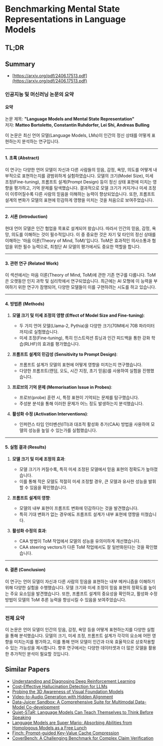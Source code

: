 # Benchmarking Mental State Representations in Language Models
## TL;DR
## Summary
- [https://arxiv.org/pdf/2406.17513.pdf](https://arxiv.org/pdf/2406.17513.pdf)

### 인공지능 및 머신러닝 논문의 요약

#### 요약

논문 제목: **"Language Models and Mental State Representation"**  
저자: **Matteo Bortoletto, Constantin Ruhdorfer, Lei Shi, Andreas Bulling**

이 논문은 최신 언어 모델(Language Models, LMs)이 인간의 정신 상태를 어떻게 표현하는지 분석하는 연구입니다.

---

#### 1. 초록 (Abstract)

이 연구는 다양한 언어 모델이 자신과 다른 사람들의 믿음, 감정, 욕망, 의도를 어떻게 내부적으로 표현하는지를 광범위하게 실험하였습니다. 모델의 크기(Model Size), 미세 조정(Fine-tuning), 프롬프트 설계(Prompt Design) 등이 정신 상태 표현에 미치는 영향을 평가하고, 기억 문제를 탐색했습니다. 결과적으로 모델 크기가 커지거나 미세 조정이 이루어질수록 다른 사람의 믿음을 이해하는 능력이 향상되었습니다. 또한, 프롬프트 설계의 변화가 모델의 표현에 민감하게 영향을 미치는 것을 처음으로 보여주었습니다.

---

#### 2. 서론 (Introduction)

현대 언어 모델은 인간 협업을 목표로 설계되어 왔습니다. 따라서 인간의 믿음, 감정, 욕망, 의도를 이해하는 것이 필수적입니다. 이 중 중요한 것은 자기 및 타인의 정신 상태를 이해하는 '마음 이론(Theory of Mind, ToM)'입니다. ToM은 효과적인 의사소통과 협업을 위한 필수 능력으로, 최첨단 AI 모델의 평가에서도 중요한 역할을 합니다.

---

#### 3. 관련 연구 (Related Work)

이 섹션에서는 마음 이론(Theory of Mind, ToM)에 관한 기존 연구를 다룹니다. ToM은 오랫동안 인지 과학 및 심리학에서 연구되었습니다. 최근에는 AI 모형에 이 능력을 부여하기 위한 연구가 잠행되어, 다양한 모델들이 이를 구현하려는 시도를 하고 있습니다.

---

#### 4. 방법론 (Methods)

1. **모델 크기 및 미세 조정의 영향 (Effect of Model Size and Fine-tuning)**:
    - 두 가지 언어 모델(Llama-2, Pythia)을 다양한 크기(70M에서 70B 파라미터까지)로 실험했습니다.
    - 미세 조정(Fine-tuning), 특히 인스트럭션 튜닝과 인간 피드백을 통한 강화 학습(RLHF)의 효과를 평가했습니다.

2. **프롬프트 설계의 민감성 (Sensitivity to Prompt Design)**:
    - 프롬프트 설계가 모델의 표현에 어떻게 영향을 미치는지 연구했습니다.
    - 다양한 프롬프트(랜덤, 오도, 시간 지정, 초기 믿음)를 사용하여 실험을 진행했습니다.

3. **프로브의 기억 문제 (Memorisation Issue in Probes)**:
    - 프로브(probe) 훈련 시, 특정 표현이 기억되는 문제를 탐구했습니다.
    - 주성분 분석을 통해 이러한 문제가 어느 정도 발생하는지 분석했습니다.

4. **활성화 수정 (Activation Interventions)**:
    - 인퍼런스 타임 인터벤션(ITI)과 대조적 활성화 추가(CAA) 방법을 사용하여 모델의 성능을 높일 수 있는가를 실험했습니다.

---

#### 5. 실험 결과 (Results)

1. **모델 크기 및 미세 조정의 효과**:
    - 모델 크기가 커질수록, 특히 미세 조정된 모델에서 믿음 표현의 정확도가 높아졌습니다.
    - 이를 통해 작은 모델도 적절히 미세 조정할 경우, 큰 모델과 유사한 성능을 발휘할 수 있음을 확인했습니다.

2. **프롬프트 설계의 영향**:
    - 모델의 내부 표현이 프롬프트 변화에 민감하다는 것을 발견했습니다.
    - 특히 기대 변화가 없는 경우에도 프롬프트 설계가 내부 표현에 영향을 미쳤습니다.

3. **활성화 수정의 효과**:
    - CAA 방법이 ToM 작업에서 모델의 성능을 유의미하게 개선했습니다.
    - CAA steering vectors가 다른 ToM 작업에서도 잘 일반화된다는 것을 확인했습니다.

---

#### 6. 결론 (Conclusion)

이 연구는 언어 모델이 자신과 다른 사람의 믿음을 표현하는 내부 메커니즘을 이해하기 위해 다양한 실험을 수행했습니다. 모델 크기와 미세 조정이 믿음 표현의 정확도를 높이는 주요 요소임을 발견했습니다. 또한, 프롬프트 설계의 중요성을 확인하고, 활성화 수정 방법이 모델의 ToM 추론 능력을 향상시킬 수 있음을 보여주었습니다.

---

### 전체 요약

이 논문은 언어 모델이 인간의 믿음, 감정, 욕망 등을 어떻게 표현하는지를 다양한 실험을 통해 분석했습니다. 모델의 크기, 미세 조정, 프롬프트 설계가 각각의 요소에 어떤 영향을 미치는지를 평가하고, 이를 통해 언어 모델이 인간과 더욱 효율적으로 상호작용할 수 있는 가능성을 제시합니다. 향후 연구에서는 다양한 데이터셋과 더 많은 모델을 활용한 추가적인 분석이 필요할 것입니다.

## Similar Papers
- [Understanding and Diagnosing Deep Reinforcement Learning](2406.16979.md)
- [Cost-Effective Hallucination Detection for LLMs](2407.21424.md)
- [Probing the 3D Awareness of Visual Foundation Models](2404.08636.md)
- [Video-to-Audio Generation with Hidden Alignment](2407.07464.md)
- [Data-Juicer Sandbox: A Comprehensive Suite for Multimodal Data-Model Co-development](2407.11784.md)
- [Quiet-STaR: Language Models Can Teach Themselves to Think Before Speaking](2403.09629.md)
- [Language Models are Super Mario: Absorbing Abilities from Homologous Models as a Free Lunch](2311.03099.md)
- [Finch: Prompt-guided Key-Value Cache Compression](2408.00167.md)
- [CoverBench: A Challenging Benchmark for Complex Claim Verification](2408.03325.md)
